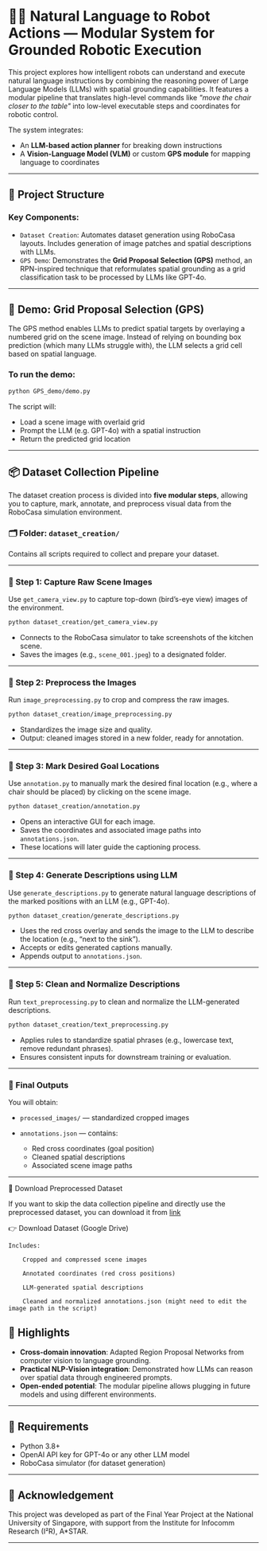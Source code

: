 # 🧠🦾 Natural Language to Robot Actions — Modular System for Grounded Robotic Execution

This project explores how intelligent robots can understand and execute natural language instructions by combining the reasoning power of Large Language Models (LLMs) with spatial grounding capabilities. It features a modular pipeline that translates high-level commands like *"move the chair closer to the table"* into low-level executable steps and coordinates for robotic control.

The system integrates:

* An **LLM-based action planner** for breaking down instructions
* A **Vision-Language Model (VLM)** or custom **GPS module** for mapping language to coordinates

---

## 🧩 Project Structure

### Key Components:

* `Dataset Creation`: Automates dataset generation using RoboCasa layouts. Includes generation of image patches and spatial descriptions with LLMs.
* `GPS Demo`: Demonstrates the **Grid Proposal Selection (GPS)** method, an RPN-inspired technique that reformulates spatial grounding as a grid classification task to be processed by LLMs like GPT-4o.

---

## 🧪 Demo: Grid Proposal Selection (GPS)

The GPS method enables LLMs to predict spatial targets by overlaying a numbered grid on the scene image. Instead of relying on bounding box prediction (which many LLMs struggle with), the LLM selects a grid cell based on spatial language.

### To run the demo:

```bash
python GPS_demo/demo.py
```

The script will:

* Load a scene image with overlaid grid
* Prompt the LLM (e.g. GPT-4o) with a spatial instruction
* Return the predicted grid location

---

## 📦 Dataset Collection Pipeline

The dataset creation process is divided into **five modular steps**, allowing you to capture, mark, annotate, and preprocess visual data from the RoboCasa simulation environment.

### 🗂️ Folder: `dataset_creation/`

Contains all scripts required to collect and prepare your dataset.

---

### 🔹 Step 1: Capture Raw Scene Images

Use `get_camera_view.py` to capture top-down (bird’s-eye view) images of the environment.

```bash
python dataset_creation/get_camera_view.py
```

* Connects to the RoboCasa simulator to take screenshots of the kitchen scene.
* Saves the images (e.g., `scene_001.jpeg`) to a designated folder.

---

### 🔹 Step 2: Preprocess the Images

Run `image_preprocessing.py` to crop and compress the raw images.

```bash
python dataset_creation/image_preprocessing.py
```

* Standardizes the image size and quality.
* Output: cleaned images stored in a new folder, ready for annotation.

---

### 🔹 Step 3: Mark Desired Goal Locations

Use `annotation.py` to manually mark the desired final location (e.g., where a chair should be placed) by clicking on the scene image.

```bash
python dataset_creation/annotation.py
```

* Opens an interactive GUI for each image.
* Saves the coordinates and associated image paths into `annotations.json`.
* These locations will later guide the captioning process.

---

### 🔹 Step 4: Generate Descriptions using LLM

Use `generate_descriptions.py` to generate natural language descriptions of the marked positions with an LLM (e.g., GPT-4o).

```bash
python dataset_creation/generate_descriptions.py
```

* Uses the red cross overlay and sends the image to the LLM to describe the location (e.g., “next to the sink”).
* Accepts or edits generated captions manually.
* Appends output to `annotations.json`.

---

### 🔹 Step 5: Clean and Normalize Descriptions

Run `text_preprocessing.py` to clean and normalize the LLM-generated descriptions.

```bash
python dataset_creation/text_preprocessing.py
```

* Applies rules to standardize spatial phrases (e.g., lowercase text, remove redundant phrases).
* Ensures consistent inputs for downstream training or evaluation.

---

### 📁 Final Outputs

You will obtain:

* `processed_images/` — standardized cropped images
* `annotations.json` — contains:

  * Red cross coordinates (goal position)
  * Cleaned spatial descriptions
  * Associated scene image paths
    
---

📁 Download Preprocessed Dataset

If you want to skip the data collection pipeline and directly use the preprocessed dataset, you can download it from [link](https://drive.google.com/drive/folders/15_snMEvzRYQtBbrGAtrqP3p-H-yChTKR?usp=sharing)

👉 Download Dataset (Google Drive)

    Includes:

        Cropped and compressed scene images

        Annotated coordinates (red cross positions)

        LLM-generated spatial descriptions

        Cleaned and normalized annotations.json (might need to edit the image path in the script)

## 📌 Highlights

* **Cross-domain innovation**: Adapted Region Proposal Networks from computer vision to language grounding.
* **Practical NLP-Vision integration**: Demonstrated how LLMs can reason over spatial data through engineered prompts.
* **Open-ended potential**: The modular pipeline allows plugging in future models and using different environments.

---

## 📎 Requirements

* Python 3.8+
* OpenAI API key for GPT-4o or any other LLM model
* RoboCasa simulator (for dataset generation)

---

## 🧠 Acknowledgement

This project was developed as part of the Final Year Project at the National University of Singapore, with support from the Institute for Infocomm Research (I²R), A\*STAR.

---
